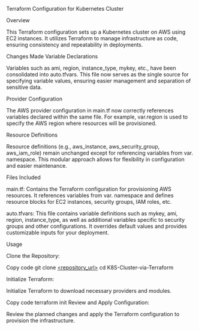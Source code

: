 Terraform Configuration for Kubernetes Cluster

Overview

This Terraform configuration sets up a Kubernetes cluster on AWS using EC2 instances. It utilizes Terraform to manage infrastructure as code, ensuring consistency and repeatability in deployments.

Changes Made
Variable Declarations

Variables such as ami, region, instance_type, mykey, etc., have been consolidated into auto.tfvars. This file now serves as the single source for specifying variable values, ensuring easier management and separation of sensitive data.

Provider Configuration

The AWS provider configuration in main.tf now correctly references variables declared within the same file. For example, var.region is used to specify the AWS region where resources will be provisioned.

Resource Definitions

Resource definitions (e.g., aws_instance, aws_security_group, aws_iam_role) remain unchanged except for referencing variables from var. namespace. This modular approach allows for flexibility in configuration and easier maintenance.

Files Included

main.tf: Contains the Terraform configuration for provisioning AWS resources. It references variables from var. namespace and defines resource blocks for EC2 instances, security groups, IAM roles, etc.

auto.tfvars: This file contains variable definitions such as mykey, ami, region, instance_type, as well as additional variables specific to security groups and other configurations. It overrides default values and provides customizable inputs for your deployment.

Usage

Clone the Repository:

Copy code
git clone [<repository_url>](https://github.com/AbdulkadirGoksal/K8S-Cluster-via-Terraform.git)
cd K8S-Cluster-via-Terraform

Initialize Terraform:

Initialize Terraform to download necessary providers and modules.


Copy code
terraform init
Review and Apply Configuration:

Review the planned changes and apply the Terraform configuration to provision the infrastructure.

